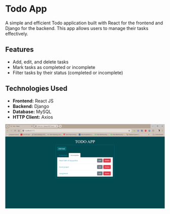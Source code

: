 # Todo App

A simple and efficient Todo application built with React for the frontend and Django for the backend. This app allows users to manage their tasks effectively.

## Features

- Add, edit, and delete tasks
- Mark tasks as completed or incomplete
- Filter tasks by their status (completed or incomplete)

## Technologies Used

- **Frontend:** React JS
- **Backend:** Django
- **Database:** MySQL
- **HTTP Client:** Axios

![Todo App](assets/Todo_React_Django.png)
